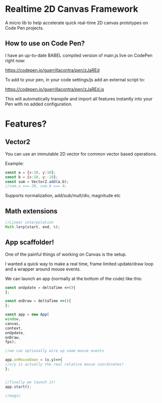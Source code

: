 # Realtime 2D Canvas Framework

A micro lib to help accelerate quick real-time 2D canvas prototypes on Code Pen projects.

## How to use on Code Pen?

I have an up-to-date BABEL compiled version of main.js live on CodePen right now:

https://codepen.io/guerrillacontra/pen/zJaREd

To add to your pen, in your code settings/js add an external script to:

https://codepen.io/guerrillacontra/pen/zJaREd.js

This will automatically transpile and import all features instantly into your Pen
with no added configuration.

# Features?

## Vector2

You can use an immutable 2D vector for common vector based operations.

Example:
```javascript
const a = {x:10, y:10};
const b = {x:10, y:-10};
const sum = Vector2.add(a,b);
//sum.x === 20, sum.b === 0;
```

Supports normalization, add/sub/mult/div, magnitude etc

## Math extensions
```javascript
//Linear interpolation
Math.lerp(start, end, %);
```

## App scaffolder!

One of the painful things of working on Canvas is the setup.

I wanted a quick way to make a real time, frame limited update/draw loop
and a wrapper around mouse events.

We can launch an app (normally at the bottom of the code) like this:

```javascript
const onUpdate = deltaTime =>(){
};

const onDraw = deltaTime =>(){
};

const app = new App(
window,
canvas,
context,
onUpdate,
onDraw,
fps);

//we can optionally wire up some mouse events

app.onMouseDown = (x,y)=>{
//x/y is actually the real relative mouse coordinates!
};


//finally we launch it!
app.start();

//magic
```

